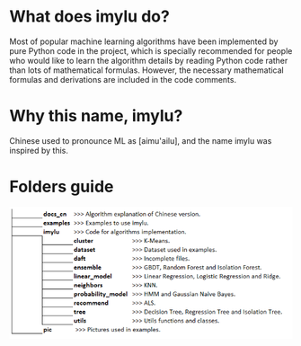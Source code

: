 # What does imylu do?
Most of popular machine learning algorithms have been implemented by pure Python code in the project, which is specially recommended for people who would like to learn the algorithm details by reading Python code rather than lots of mathematical formulas. However, the necessary mathematical formulas and derivations are included in the code comments.

# Why this name, imylu?
Chinese used to pronounce ML as [aimu'ailu], and the name imylu was inspired by this.  

# Folders guide

![avatar](/pic/dictionary_tree.png)